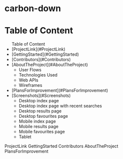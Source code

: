 # carbon-down

# Table of Content

<ul>Table of Content

<li>[ProjectLink](#ProjectLink)</li>
<li>[GettingStarted](#GettingStarted)</li>
<li>[Contributors](#Contributors)</li>
<li>[AboutTheProject](#AboutTheProject)
<ul>
<li>User Flows</li>
<li>Technologies Used</li>
<li>Web APIs</li>
<li>Wireframes</li>
</ul>
</li>
<li>[PlansForImprovement](#PlansForImprovement)</li>
<li>[Screenshots](#Screenshots)
<ul>
<li>Desktop index page</li>
<li>Desktop index page with recent searches</li>
<li>Desktop results page</li>
<li>Desktop favourites page</li>
<li>Mobile index page</li>
<li>Mobile results page</li>
<li>Mobile favourites page</li>
<li>Tablet</li>
</ul>
</li>
</ul>

ProjectLink
GettingStarted
Contributors
AboutTheProject
PlansForImprovement
